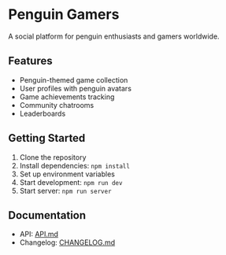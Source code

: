 # Penguin Gamers

A social platform for penguin enthusiasts and gamers worldwide.

## Features
- Penguin-themed game collection
- User profiles with penguin avatars
- Game achievements tracking
- Community chatrooms
- Leaderboards

## Getting Started

1. Clone the repository
2. Install dependencies: `npm install`
3. Set up environment variables
4. Start development: `npm run dev`
5. Start server: `npm run server`

## Documentation
- API: [API.md](docs/API.md)
- Changelog: [CHANGELOG.md](CHANGELOG.md)